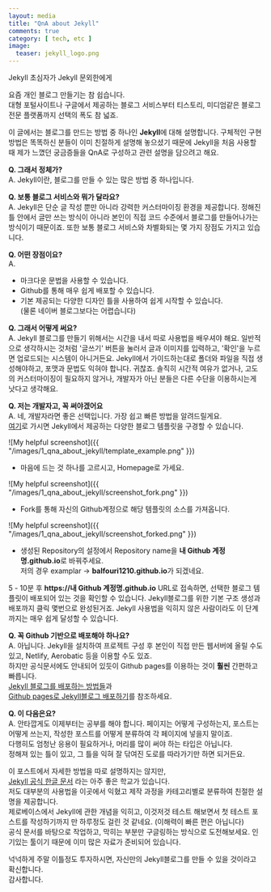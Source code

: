 ```yaml
---
layout: media
title: "QnA about Jekyll"
comments: true
category: [ tech, etc ]
image:
  teaser: jekyll_logo.png
---
```


Jekyll 초심자가 Jekyll 문외한에게

요즘 개인 블로그 만들기는 참 쉽습니다.  
대형 포털사이트나 구글에서 제공하는 블로그 서비스부터 티스토리, 미디엄같은 블로그 전문 플랫폼까지
선택의 폭도 참 넓죠.

이 글에서는 블로그를 만드는 방법 중 하나인 **Jekyll**에 대해 설명합니다.
구체적인 구현방법은 똑똑하신 분들이 이미 친절하게 설명해 놓으셨기 때문에
Jekyll을 처음 사용할 때 제가 느꼈던 궁금증들을 QnA로 구성하고 관련 설명을 담으려고 해요.

**Q. 그래서 정체가?**  
A. Jekyll이란, 블로그를 만들 수 있는 많은 방법 중 하나입니다.

**Q. 보통 블로그 서비스와 뭐가 달라요?**  
A. Jekyll은 단순 글 작성 뿐만 아니라 강력한 커스터마이징 환경을 제공합니다. 정해진 틀 안에서 글만 쓰는 방식이 아니라 본인이 직접 코드 수준에서 블로그를 만들어나가는 방식이기 때문이죠. 또한 보통 블로그 서비스와 차별화되는 몇 가지 장점도 가지고 있습니다.

**Q. 어떤 장점이요?**  
A.  
- 마크다운 문법을 사용할 수 있습니다.  
- Github를 통해 매우 쉽게 배포할 수 있습니다.  
- 기본 제공되는 다양한 디자인 틀을 사용하여 쉽게 시작할 수 있습니다.  
(물론 네이버 블로그보다는 어렵습니다)

**Q. 그래서 어떻게 써요?**  
A. Jekyll 블로그를 만들기 위해서는 시간을 내서 따로 사용법을 배우셔야 해요. 일반적으로 생각하시는 것처럼 '글쓰기' 버튼을 눌러서 글과 이미지를 입력하고, '확인'을 누르면 업로드되는 시스템이 아니거든요. Jekyll에서 가이드하는대로 폴더와 파일을 직접 생성해야하고, 포맷과 문법도 익혀야 합니다. 귀찮죠. 솔직히 시간적 여유가 없거나, 고도의 커스터마이징이 필요하지 않거나, 개발자가 아닌 분들은 다른 수단을 이용하시는게 낫다고 생각해요.

**Q. 저는 개발자고, 꼭 써야겠어요**  
A. 네, 개발자라면 좋은 선택입니다. 가장 쉽고 빠른 방법을 알려드릴게요.  
[여기](http://themes.jekyllrc.org/)로 가시면 Jekyll에서 제공하는 다양한 블로그 템플릿을 구경할 수 있습니다.

![My helpful screenshot]({{ "/images/1_qna_about_jekyll/template_example.png" }})
- 마음에 드는 것 하나를 고르시고, Homepage로 가세요.


![My helpful screenshot]({{ "/images/1_qna_about_jekyll/screenshot_fork.png" }})
- Fork를 통해 자신의 Github계정으로 해당 템플릿의 소스를 가져옵니다.


![My helpful screenshot]({{ "/images/1_qna_about_jekyll/screenshot_forked.png" }})
- 생성된 Repository의 설정에서 Repository name을 **내 Github 계정명.github.io**로 바꿔주세요.  
저의 경우 examplar -> **balfouri1210.github.io**가 되겠네요.

5 - 10분 후 **https://내 Github 계정명.github.io** URL로 접속하면, 선택한 블로그 템플릿이 배포되어 있는 것을 확인할 수 있습니다. Jekyll블로그를 위한 기본 구조 생성과 배포까지 클릭 몇번으로 완성된거죠. Jekyll 사용법을 익히지 않은 사람이라도 이 단계까지는 매우 쉽게 달성할 수 있습니다.

**Q. 꼭 Github 기반으로 배포해야 하나요?**  
A. 아닙니다. Jekyll을 설치하여 프로젝트 구성 후 본인이 직접 만든 웹서버에 올릴 수도 있고, Netlify, Aerobatic 등을 이용할 수도 있죠.  
하지만 공식문서에도 안내되어 있듯이 Github pages를 이용하는 것이 **훨씬** 간편하고 빠릅니다.  
[Jekyll 블로그를 배포하는 방법들](http://jekyllrb-ko.github.io/docs/deployment-methods/)과  
[Github pages로 Jekyll블로그 배포하기](http://jmcglone.com/guides/github-pages/)를 참조하세요.

**Q. 이 다음은요?**  
A. 안타깝게도 이제부터는 공부를 해야 합니다. 페이지는 어떻게 구성하는지, 포스트는 어떻게 쓰는지, 작성한 포스트를 어떻게 분류하여 각 페이지에 넣을지 말이죠.  
다행히도 엄청난 응용이 필요하거나, 머리를 많이 써야 하는 타입은 아닙니다.  
정해져 있는 틀이 있고, 그 틀을 익혀 잘 닦여진 도로를 따라가기만 하면 되거든요.  

이 포스트에서 자세한 방법을 따로 설명하지는 않지만,  
[Jekyll 공식 한글 문서](http://jekyllrb-ko.github.io/docs/home/)
라는 아주 좋은 학교가 있습니다.  
저도 대부분의 사용법을 이곳에서 익혔고 제작 과정을 카테고리별로 분류하여 친절한 설명을 제공합니다.  
제로베이스에서 Jekyll에 관한 개념을 익히고, 이것저것 테스트 해보면서 첫 테스트 포스트를 작성하기까지 만 하루정도 걸린 것 같네요. (이해력이 빠른 편은 아닙니다)  
공식 문서를 바탕으로 작업하고, 막히는 부분만 구글링하는 방식으로 도전해보세요. 인기있는 툴이기 때문에 이미 많은 자료가 준비되어 있습니다.

넉넉하게 주말 이틀정도 투자하시면, 자신만의 Jekyll블로그를 만들 수 있을 것이라고 확신합니다.  
감사합니다.
